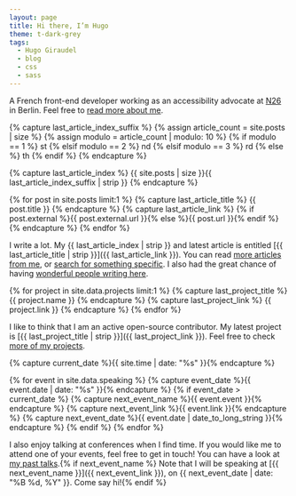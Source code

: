 ```yaml
---
layout: page
title: Hi there, I’m Hugo
theme: t-dark-grey
tags:
  - Hugo Giraudel
  - blog
  - css
  - sass
---
```


A French front-end developer working as an accessibility advocate at [N26](https://n26.com) in Berlin. Feel free to [read more about me](/about/).

{% capture last_article_index_suffix %} {% assign article_count = site.posts | size %} {% assign modulo = article_count | modulo: 10 %} {% if modulo == 1 %} st {% elsif modulo == 2 %} nd {% elsif modulo == 3 %} rd {% else %} th {% endif %} {% endcapture %}

{% capture last_article_index %} {{ site.posts | size }}{{ last_article_index_suffix | strip }} {% endcapture %}

{% for post in site.posts limit:1 %} {% capture last_article_title %} {{ post.title }} {% endcapture %} {% capture last_article_link %} {% if post.external %}{{ post.external.url }}{% else %}{{ post.url }}{% endif %} {% endcapture %} {% endfor %}

I write a lot. My {{ last_article_index | strip }} and latest article is entitled [{{ last_article_title | strip }}]({{ last_article_link }}). You can read [more articles from me](/blog/), or [search for something specific](/search/). I also had the great chance of having [wonderful people writing here](/guest/).

{% for project in site.data.projects limit:1 %} {% capture last_project_title %} {{ project.name }} {% endcapture %} {% capture last_project_link %} {{ project.link }} {% endcapture %} {% endfor %}

I like to think that I am an active open-source contributor. My latest project is [{{ last_project_title | strip }}]({{ last_project_link }}). Feel free to check [more of my projects](/projects/).

{% capture current_date %}{{ site.time | date: "%s" }}{% endcapture %}

{% for event in site.data.speaking %} {% capture event_date %}{{ event.date | date: "%s" }}{% endcapture %} {% if event_date > current_date %} {% capture next_event_name %}{{ event.event }}{% endcapture %} {% capture next_event_link %}{{ event.link }}{% endcapture %} {% capture next_event_date %}{{ event.date | date_to_long_string }}{% endcapture %} {% endif %} {% endfor %}

I also enjoy talking at conferences when I find time. If you would like me to attend one of your events, feel free to get in touch! You can have a look at [my past talks](/speaking/).{% if next_event_name %} Note that I will be speaking at [{{ next_event_name }}]({{ next_event_link }}), on {{ next_event_date | date: "%B %d, %Y" }}. Come say hi!{% endif %}
